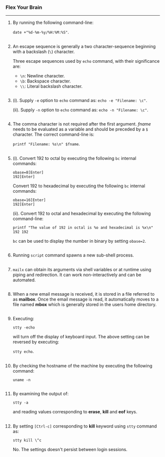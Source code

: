 ### Flex Your Brain

---

01. By running the following command-line:

    `date +"%d-%m-%y/%H:%M:%S"`.

##

02. An escape sequence is generally a two character-sequence beginning with a backslash (`\`) character.

    Three escape sequences used by `echo` command, with their significance are:

    -   `\n`: Newline character.
    -   `\b`: Backspace character.
    -   `\\`: Literal backslash character.

##

03. (i). Supply `-e` option to `echo` command as: `echo -e "Filename: \c"`.

    (ii). Supply `-n` option to `echo` command as: `echo -n "Filename: \c"`.

##

04. The comma character is not required after the first argument. _fname_ needs to be evaluated as a variable and should be preceded by a `$` character. The correct command-line is:

    `printf "Filename: %s\n" $fname`.

##

05. (i). Convert 192 to octal by executing the following `bc` internal commands:

    `obase=8[Enter]`
    <br/>
    `192[Enter]`

    Convert 192 to hexadecimal by executing the following `bc` internal commands:

    `obase=16[Enter]`
    <br/>
    `192[Enter]`

    (ii). Convert 192 to octal and hexadecimal by executing the following command-line:

    `printf "The value of 192 in octal is %o and hexadecimal is %x\n" 192 192`

    `bc` can be used to display the number in binary by setting `obase=2`.

##

06. Running `script` command spawns a new sub-shell process.

##

07. `mailx` can obtain its arguments via shell variables or at runtime using piping and redirection. It can work non-interactively and can be automated.

##

08. When a new email message is received, it is stored in a file referred to as **mailbox**. Once the email message is read, it automatically moves to a file named **mbox** which is generally stored in the users home directory.

##

09. Executing:

    `stty -echo`

    will turn off the display of keyboard input. The above setting can be reversed by executing:

    `stty echo`.

##

10. By checking the hostname of the machine by executing the following command:

    `uname -n`

##

11. By examining the output of:

    `stty -a`

    and reading values corresponding to **erase**, **kill** and **eof** keys.

##

12. By setting `[Ctrl-c]` corresponding to **kill** keyword using `stty` command as:

    `stty kill \^c`

    No. The settings doesn't persist between login sessions.

##
